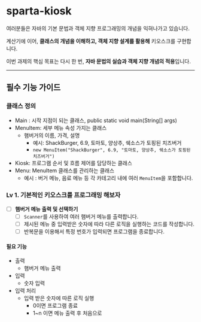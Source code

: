 # sparta-kiosk

여러분들은 자바의 기본 문법과 객체 지향 프로그래밍의 개념을 익혀나가고 있습니다.

계산기에 이어, **클래스의 개념을 이해하고, 객체 지향 설계를 활용해** 키오스크를 구현합니다.

이번 과제의 핵심 목표는 다시 한 번, **자바 문법의 실습과 객체 지향 개념의 적용**입니다.

---

## 필수 기능 가이드

### 클래스 정의

- Main : 시작 지점이 되는 클래스, public static void main(String[] args)
- MenuItem: 세부 메뉴 속성 가지는 클래스
  - 햄버거의 이름, 가격, 설명
    - 예시: ShackBurger, 6.9, 토마토, 양상추, 쉑소스가 토핑된 치즈버거
    - `new MenuItem("ShackBurger", 6.9, "토마토, 양상추, 쉑소스가 토핑된 치즈버거")`
- Kiosk: 프로그램 순서 및 흐름 제어를 담당하는 클래스
- Menu: MenuItem 클래스를 관리하는 클래스
  - 예시 : 버거 메뉴, 음료 메뉴 등 각 카테고리 내에 여러 `MenuItem`을 포함합니다.

### Lv 1. 기본적인 키오스크를 프로그래밍 해보자

- [ ] **햄버거 메뉴 출력 및 선택하기**
  - [ ] `Scanner`를 사용하여 여러 햄버거 메뉴를 출력합니다.
  - [ ] 제시된 메뉴 중 입력받은 숫자에 따라 다른 로직을 실행하는 코드를 작성합니다.
  - [ ] 반복문을 이용해서 특정 번호가 입력되면 프로그램을 종료합니다.

#### 필요 기능

- 출력
  - 햄버거 메뉴 출력
- 입력
  - 숫자 입력
- 입력 처리
  - 입력 받은 숫자에 따른 로직 실행
    - 0이면 프로그램 종료
    - 1~n 이면 메뉴 출력 후 처음으로
